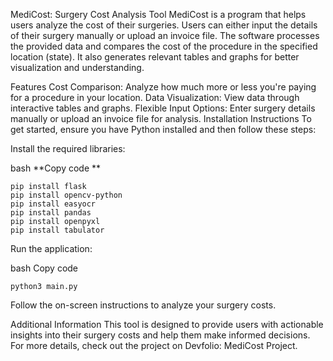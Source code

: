 MediCost: Surgery Cost Analysis Tool
MediCost is a program that helps users analyze the cost of their surgeries. Users can either input the details of their surgery manually or upload an invoice file. The software processes the provided data and compares the cost of the procedure in the specified location (state). It also generates relevant tables and graphs for better visualization and understanding.

Features
Cost Comparison: Analyze how much more or less you're paying for a procedure in your location.
Data Visualization: View data through interactive tables and graphs.
Flexible Input Options: Enter surgery details manually or upload an invoice file for analysis.
Installation Instructions
To get started, ensure you have Python installed and then follow these steps:

Install the required libraries:

bash
**Copy code
**
```
pip install flask
pip install opencv-python
pip install easyocr
pip install pandas
pip install openpyxl
pip install tabulator
```
Run the application:

bash
Copy code
```
python3 main.py
```
Follow the on-screen instructions to analyze your surgery costs.

Additional Information
This tool is designed to provide users with actionable insights into their surgery costs and help them make informed decisions.
For more details, check out the project on Devfolio: MediCost Project.

